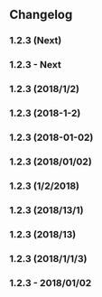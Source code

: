 ## Changelog

### 1.2.3 (Next)
### 1.2.3 - Next
### 1.2.3 (2018/1/2)
### 1.2.3 (2018-1-2)
### 1.2.3 (2018-01-02)
### 1.2.3 (2018/01/02)
### 1.2.3 (1/2/2018)
### 1.2.3 (2018/13/1)
### 1.2.3 (2018/13)
### 1.2.3 (2018/1/1/3)
### 1.2.3 - 2018/01/02
